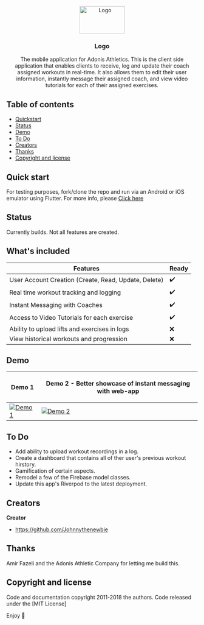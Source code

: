 
<p align="center">
  <a href="https://example.com/">
    <img src="https://www.adonisathletics.com.au/wp-content/uploads/2020/10/logo.png" alt="Logo" width=119 height=72>
  </a>

  <h3 align="center">Logo</h3>

  <p align="center">
    The mobile application for Adonis Athletics. This is the client side application that enables clients to receive, log and update their coach assigned workouts in real-time. It also allows them to edit their user information, instantly message their assigned coach, and view video tutorials for each of their assigned exercises.
    <br>
  </p>
</p>


## Table of contents

- [Quickstart](#quick-start)
- [Status](#status)
-  [Demo](#Demo)
- [To Do](#To-Do)
- [Creators](#creators)
- [Thanks](#thanks)
- [Copyright and license](#copyright-and-license)


## Quick start

For testing purposes, fork/clone the repo and run via an Android or iOS emulator using Flutter. For more info, please 
<a href="https://flutter.dev/docs/get-started/codelab"> Click here </a>

## Status

Currently builds. Not all features are created.

## What's included



| Features| Ready |
| ------------- | ------------- |
| User Account Creation (Create, Read, Update, Delete) | ✔️  |
| Real time workout tracking and logging  | ✔️ |
| Instant Messaging with Coaches  | ✔️ |
| Access to Video Tutorials for each exercise | ✔️ |
| Ability to upload lifts and exercises in logs | ❌|
| View historical workouts and progression | ❌|

## Demo

| <p>Demo 1</p> | <p>Demo 2 - Better showcase of instant messaging with web-app</p> |
| ------------- | ------------- |
| [![Demo 1](http://img.youtube.com/vi/gh2JA40HE8Y/0.jpg)](https://www.youtube.com/watch?v=gh2JA40HE8Y "Demo 1") | [![Demo 2](http://img.youtube.com/vi/XPVG-HBeDXU/0.jpg)](https://www.youtube.com/watch?v=XPVG-HBeDXU "Demo 2")| 



## To Do
- Add ability to upload workout recordings in a log.
- Create a dashboard that contains all of ther user's previous workout hirstory.
- Gamification of certain aspects.
- Remodel a few of the Firebase model classes.
- Update this app's Riverpod to the latest deployment.

## Creators

**Creator**

- <https://github.com/Johnnythenewbie>

## Thanks

Amir Fazeli and the Adonis Athletic Company for letting me build this.

## Copyright and license

Code and documentation copyright 2011-2018 the authors. Code released under the [MIT License]

Enjoy :metal:
